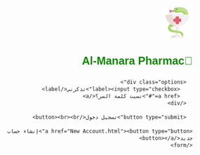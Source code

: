 <!DOCTYPE html>
<html lang="ar" dir="rtl">
<head>
  <meta charset="UTF-8">
  <title>تسجيل دخول- صيدلية المنارة</title>
  <link rel="stylesheet" href="https://cdnjs.cloudflare.com/ajax/libs/font-awesome/6.4.0/css/all.min.css">
  <style>
         body {
      font-family: "Tahoma", sans-serif;
      background: url('M.jpg') no-repeat center center fixed;
      font-style: normal;
      background-size: cover;
      display: flex;
      justify-content: center;
      align-items: center;
      height: 100vh;
    }

    .login-box {
      background: rgba(255, 255, 255, 0.5);
      border: none;
      backdrop-filter: blur(7px);
      border-radius: 20px;
      box-shadow: 0 4px 30px rgba(0,0,0,0.2);
      padding: 40px 30px;
      width: 350px;
      text-align: center;
      color: #222;
    }
    .login-box .icon{
      text-align: center;
      margin-bottom: 15px;
    }
    .login-box .icon i{
      font-size: 80px;
      color: #108700;
      
    }
    .login-box h1 {
      margin-bottom: 25px;
      color: #108700;
      font-size: 25px;
    }
  
    .input-container {
      position: relative;
      margin-bottom: 15px;
    }

    .input-container input {
      width: 85%;
      padding: 12px 35px 12px 12px ;
      border-radius: 25px;
      border: solid #108700;
      outline: none;
      background: rgba(255,255,255,0.30);
      box-shadow: 0 0 5px rgba(0,0,0,0.2);
      color: #333;
      font-size: 15px;
    }

    .input-container i {
      position: absolute;
      right: 12px;
      top: 50%;
      transform: translateY(-50%);
      font-size: 17px;
      color: #108700;
      cursor: pointer;
    }
      .login-box .options {
      display: flex;
      justify-content: space-between;
      align-items: center;
      font-size: 13px;
      margin-bottom: 15px;
    }

    .login-box a{
      color: #108700;
      text-decoration: none;
      border: none;
    }
    .login-box a:hover{
      text-decoration: underline;
    }
    .login-box a:active {
      font-size: 110%;
    }

    .login-box button {
      width: 100%;
      padding: 12px;
      border: none;
      border-radius: 30px;
      background: linear-gradient(45deg, #4caf50, #2e7d32);
      color: #fff;
      font-size: 16px;
      cursor: pointer;
      margin-top: 10px;
      transition: 0.2s;
    }

    .login-box button:hover {
      background: #2e7d32;
    }

    .login-box button:active {
      transform: scale(0.97);
    }
  </style>
</head>
<body>
  <div class="login-box">
      <img src="Snake.png" alt="pharmacy" width="70" height="70">
   <h1>🌿Al-Manara Pharmac</h1>
    <form>
      <div class="input-container"
        <input type="text" placeholder="أسم المستخدم أو الايميل" required>
  <i class="fa-solid fa-user"></i>
  </div>
       <div class="input-container"
        <input type="password" placeholder="كلمة السر"required>
        <i class="fa-solid fa-lock"></i>
      </div>

      <div class="options">
        <label><input type="checkbox">تذكرني</label>
        <a href="#">نسيت كلمة السر؟</a>
      </div>

      <button type="submit">تسجيل دخول</button><br><br>
      
    <a href="New Account.html"><button type="button">إنشاء حساب جديد</button></a>
    </form>
  </div>
</body>
</html>
